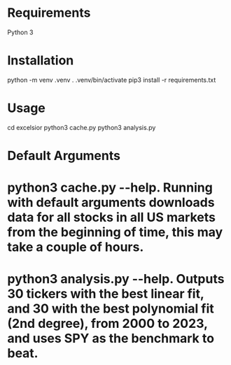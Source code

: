 # Requirements
Python 3

# Installation
python -m venv .venv
. .venv/bin/activate
pip3 install -r requirements.txt

# Usage
cd excelsior
python3 cache.py
python3 analysis.py

# Default Arguments
# python3 cache.py --help. Running with default arguments downloads data for all stocks in all US markets from the beginning of time, this may take a couple of hours.
# python3 analysis.py --help. Outputs 30 tickers with the best linear fit, and 30 with the best polynomial fit (2nd degree), from 2000 to 2023, and uses SPY as the benchmark to beat.
